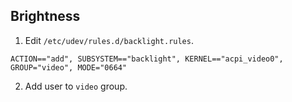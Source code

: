 ## Brightness
1. Edit `/etc/udev/rules.d/backlight.rules`.
```
ACTION=="add", SUBSYSTEM=="backlight", KERNEL=="acpi_video0", GROUP="video", MODE="0664"
```
2. Add user to `video` group.
